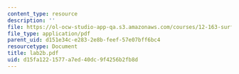 ```yaml
---
content_type: resource
description: ''
file: https://ol-ocw-studio-app-qa.s3.amazonaws.com/courses/12-163-surface-processes-and-landscape-evolution-fall-2004/d15fa1221577a7ed40dc9f4256b2fb8d_lab2b.pdf
file_type: application/pdf
parent_uid: d151e34c-e283-2e8b-feef-57e07bff6bc4
resourcetype: Document
title: lab2b.pdf
uid: d15fa122-1577-a7ed-40dc-9f4256b2fb8d
---
```

